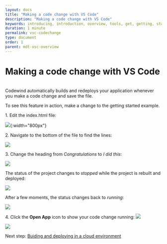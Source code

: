 ```yaml
---
layout: docs
title: "Making a code change with VS Code"
description: "Making a code change with VS Code"
keywords: introducing, introduction, overview, tools, get, getting, start, started, install, vscode, visual, studio, code, Codewind for VS Code getting started, VS Code Marketplace, VS Code Extensions view, VS Code workspace,installing Codewind for VS Code
duration: 1 minute
permalink: vsc-codechange
type: document
order: 1
parent: mdt-vsc-overview
---
```

# Making a code change with VS Code
<br/>
Codewind automatically builds and redeploys your application whenever you make a code change and save the file.

To see this feature in action, make a change to the getting started example.

1\. Edit the index.html file:

![](dist/images/vsc-codechange.png){:width="800px"}

2\. Navigate to the bottom of the file to find the lines:

![](dist/images/vsc-codeline.png)

3\. Change the heading from *Congratulations* to *I did this*:

![](dist/images/vsc-ididthis.png)

The status of the project changes to *stopped* while the project is rebuilt and deployed:

![](dist/images/vsc-buildstopped.png)

After a few moments, the status changes back to *running*:

![](dist/images/vsc-buildrunning.png)

4\. Click the **Open App** icon to show your code change running:
![](dist/images/launchicon.png)

![](dist/images/vsc-screenchanged.png)

Next step: [Buiding and deploying in a cloud environment](remoteoverview.html)
